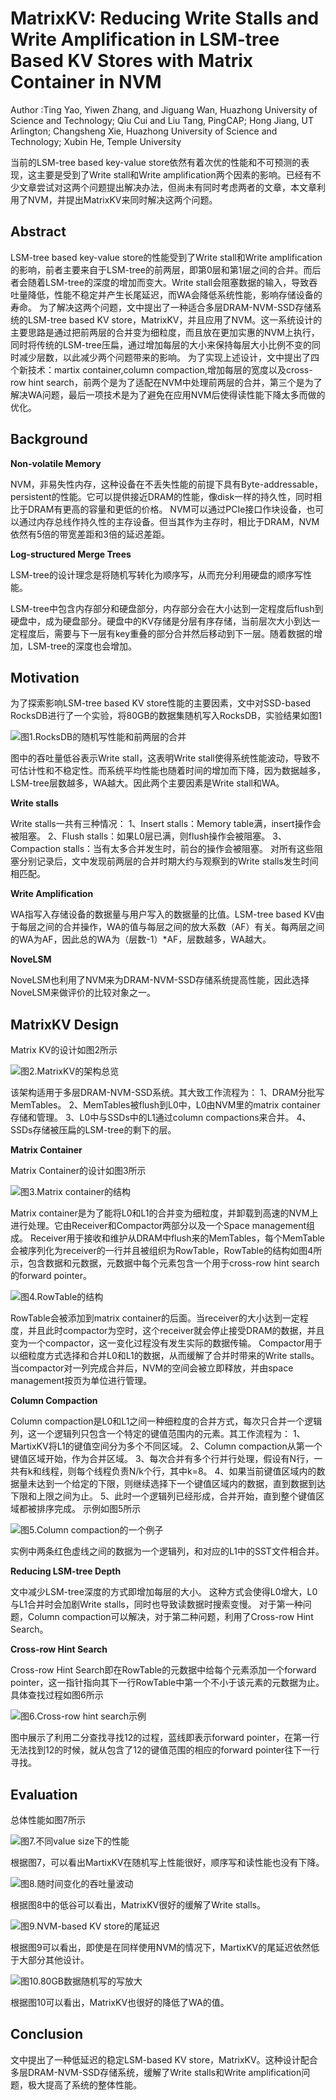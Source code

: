 # **MatrixKV: Reducing Write Stalls and Write Amplification in LSM-tree Based KV Stores with Matrix Container in NVM**
Author :Ting Yao, Yiwen Zhang, and Jiguang Wan, Huazhong University of Science and Technology; Qiu Cui and Liu Tang, PingCAP; Hong Jiang, UT Arlington; Changsheng Xie, Huazhong University of Science and Technology; Xubin He, Temple University

当前的LSM-tree based key-value store依然有着次优的性能和不可预测的表现，这主要是受到了Write stall和Write amplification两个因素的影响。已经有不少文章尝试对这两个问题提出解决办法，但尚未有同时考虑两者的文章，本文章利用了NVM，并提出MatrixKV来同时解决这两个问题。

## **Abstract**

LSM-tree based key-value store的性能受到了Write stall和Write amplification的影响，前者主要来自于LSM-tree的前两层，即第0层和第1层之间的合并。而后者会随着LSM-tree的深度的增加而变大。Write stall会阻塞数据的输入，导致吞吐量降低，性能不稳定并产生长尾延迟，而WA会降低系统性能，影响存储设备的寿命。
为了解决这两个问题，文中提出了一种适合多层DRAM-NVM-SSD存储系统的LSM-tree based KV store，MatrixKV，并且应用了NVM。这一系统设计的主要思路是通过把前两层的合并变为细粒度，而且放在更加实惠的NVM上执行，同时将传统的LSM-tree压扁，通过增加每层的大小来保持每层大小比例不变的同时减少层数，以此减少两个问题带来的影响。
为了实现上述设计，文中提出了四个新技术：martix container,column compaction,增加每层的宽度以及cross-row hint search，前两个是为了适配在NVM中处理前两层的合并，第三个是为了解决WA问题，最后一项技术是为了避免在应用NVM后使得读性能下降太多而做的优化。

## **Background**
**Non-volatile Memory**

NVM，非易失性内存，这种设备在不丢失性能的前提下具有Byte-addressable，persistent的性能。它可以提供接近DRAM的性能，像disk一样的持久性，同时相比于DRAM有更高的容量和更低的价格。
NVM可以通过PCIe接口作块设备，也可以通过内存总线作持久性的主存设备。但当其作为主存时，相比于DRAM，NVM依然有5倍的带宽差距和3倍的延迟差距。

**Log-structured Merge Trees**

LSM-tree的设计理念是将随机写转化为顺序写，从而充分利用硬盘的顺序写性能。

LSM-tree中包含内存部分和硬盘部分，内存部分会在大小达到一定程度后flush到硬盘中，成为硬盘部分。硬盘中的KV存储是分层有序存储，当前层次大小到达一定程度后，需要与下一层有key重叠的部分合并然后移动到下一层。随着数据的增加，LSM-tree的深度也会增加。

## **Motivation**
 为了探索影响LSM-tree based KV store性能的主要因素，文中对SSD-based RocksDB进行了一个实验，将80GB的数据集随机写入RocksDB，实验结果如图1
 
![图1.RocksDB的随机写性能和前两层的合并](https://img-blog.csdnimg.cn/cfdcab8e2b9b4b6785067f7a4ea688e2.jpeg#pic_center)

图中的吞吐量低谷表示Write stall，这表明Write stall使得系统性能波动，导致不可估计性和不稳定性。而系统平均性能也随着时间的增加而下降，因为数据越多，LSM-tree层数越多，WA越大。因此两个主要因素是Write stall和WA。

**Write stalls**

Write stalls一共有三种情况：
1、Insert stalls：Memory table满，insert操作会被阻塞。
2、Flush stalls：如果L0层已满，则flush操作会被阻塞。
3、Compaction stalls：当有太多合并发生时，前台的操作会被阻塞。
对所有这些阻塞分别记录后，文中发现前两层的合并时期大约与观察到的Write stalls发生时间相匹配。

**Write Amplification**

WA指写入存储设备的数据量与用户写入的数据量的比值。LSM-tree based KV由于每层之间的合并操作，WA的值与每层之间的放大系数（AF）有关。每两层之间的WA为AF，因此总的WA为（层数-1）*AF，层数越多，WA越大。

**NoveLSM**

NoveLSM也利用了NVM来为DRAM-NVM-SSD存储系统提高性能，因此选择NoveLSM来做评价的比较对象之一。

## **MatrixKV Design**

Matrix KV的设计如图2所示

![图2.MatrixKV的架构总览](https://img-blog.csdnimg.cn/97065d02bae74385b2b3930dd5a28620.jpeg#pic_center)

该架构适用于多层DRAM-NVM-SSD系统。其大致工作流程为：
1、DRAM分批写MemTables。
2、MemTables被flush到L0中，L0由NVM里的matrix container存储和管理。
3、L0中与SSDs中的L1通过column compactions来合并。
4、SSDs存储被压扁的LSM-tree的剩下的层。

**Matrix Container**

Matrix Container的设计如图3所示

![图3.Matrix container的结构](https://img-blog.csdnimg.cn/6be9c6eea15f4b458432803c7f053dd1.jpeg#pic_center)

Matrix container是为了能将L0和L1的合并变为细粒度，并卸载到高速的NVM上进行处理。它由Receiver和Compactor两部分以及一个Space management组成。
Receiver用于接收和维护从DRAM中flush来的MemTables，每个MemTable会被序列化为receiver的一行并且被组织为RowTable，RowTable的结构如图4所示，包含数据和元数据，元数据中每个元素包含一个用于cross-row hint search的forward pointer。

![图4.RowTable的结构](https://img-blog.csdnimg.cn/ed04ed798986444c842fc7ef88a08c05.jpeg#pic_center)


RowTable会被添加到matrix container的后面。当receiver的大小达到一定程度，并且此时compactor为空时，这个receiver就会停止接受DRAM的数据，并且变为一个compactor，这一变化过程没有发生实际的数据传输。
Compactor用于以细粒度方式选择和合并L0和L1的数据，从而缓解了合并时带来的Write stalls。
当compactor对一列完成合并后，NVM的空间会被立即释放，并由space management按页为单位进行管理。

**Column Compaction**

Column compaction是L0和L1之间一种细粒度的合并方式，每次只合并一个逻辑列，这一个逻辑列只包含一个特定的键值范围内的元素。其工作流程为：
1、MartixKV将L1的键值空间分为多个不同区域。
2、Column compaction从第一个键值区域开始，作为合并区域。
3、每次合并有多个行并行处理，假设有N行，一共有k和线程，则每个线程负责N/k个行，其中k=8。
4、如果当前键值区域内的数据量未达到一个给定的下限，则继续选择下一个键值区域内的数据，直到数据到达下限和上限之间为止。
5、此时一个逻辑列已经形成，合并开始，直到整个键值区域都被排序完成。
示例如图5所示

![图5.Column compaction的一个例子](https://img-blog.csdnimg.cn/169343f0f91a429aa8f8ff8eb737f5a4.jpeg#pic_center)

实例中两条红色虚线之间的数据为一个逻辑列，和对应的L1中的SST文件相合并。

**Reducing LSM-tree Depth**

文中减少LSM-tree深度的方式即增加每层的大小。
这种方式会使得L0增大，L0与L1合并时会加剧Write stalls，同时也导致读数据时搜索变慢。
对于第一种问题，Column compaction可以解决，对于第二种问题，利用了Cross-row Hint Search。

**Cross-row Hint Search**

Cross-row Hint Search即在RowTable的元数据中给每个元素添加一个forward pointer，这一指针指向其下一行RowTable中第一个不小于该元素的元数据为止。
具体查找过程如图6所示

![图6.Cross-row hint search示例](https://img-blog.csdnimg.cn/f0a2d2dd1a2f40dd8d49b66801a41087.jpeg#pic_center)

图中展示了利用二分查找寻找12的过程，蓝线即表示forward pointer，在第一行无法找到12的时候，就从包含了12的键值范围的相应的forward pointer往下一行寻找。

## **Evaluation**

总体性能如图7所示

![图7.不同value size下的性能](https://img-blog.csdnimg.cn/46a5925f52d44177876d6f7458213771.jpeg#pic_center)

根据图7，可以看出MartixKV在随机写上性能很好，顺序写和读性能也没有下降。

![图8.随时间变化的吞吐量波动](https://img-blog.csdnimg.cn/165e93fffe0f4e83acc8c48f46cadff5.jpeg#pic_center)

根据图8中的低谷可以看出，MatrixKV很好的缓解了Write stalls。

![图9.NVM-based KV store的尾延迟](https://img-blog.csdnimg.cn/016d84b36b2c440793a0d5cf3fe203d9.jpeg#pic_center)

根据图9可以看出，即使是在同样使用NVM的情况下，MartixKV的尾延迟依然低于大部分其他设计。

![图10.80GB数据随机写的写放大](https://img-blog.csdnimg.cn/1c488ad0d3e34eb49c6dbbaf3c58f6da.jpeg#pic_center)

根据图10可以看出，MatrixKV也很好的降低了WA的值。

## **Conclusion**

文中提出了一种低延迟的稳定LSM-based KV store，MatrixKV。这种设计配合多层DRAM-NVM-SSD存储系统，缓解了Write stalls和Write amplification问题，极大提高了系统的整体性能。